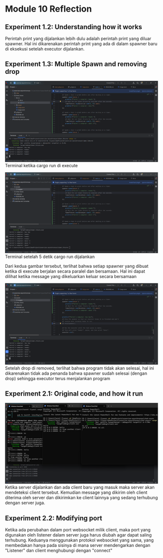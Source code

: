 # Module 10 Reflection

## Experiment 1.2: Understanding how it works

Perintah print yang dijalankan lebih dulu adalah perintah print yang diluar spawner. Hal ini dikarenakan perintah print
yang ada di dalam spawner baru di eksekusi setelah executor dijalankan.

## Experiment 1.3: Multiple Spawn and removing drop

![Terminal immediately after cargo run executed](/assets/images/multiple_spawner_1.png)
Terminal ketika cargo run di execute

![Terminal 5 second after cargo run executed](/assets/images/multiple_spawner_2.png)
Terminal setelah 5 detik cargo run dijalankan

Dari kedua gambar tersebut, terlihat bahwa setiap spawner yang dibuat ketika di execute berjalan secara paralel dan
bersamaan. Hal ini dapat dilihat ketika message yang dikeluarkan keluar secara bersamaan

![Terminal when drop got removed](/assets/images/drop_removed.png)
Setelah drop di removed, terlihat bahwa program tidak akan selesai, hal ini dikarenakan tidak ada penanda bahwa
spawner sudah selesai (dengan drop) sehingga executor terus menjalankan program

## Experiment 2.1: Original code, and how it run

![Original broadcast server with 3 client](/assets/images/original_broadcast.png)
Ketika server dijalankan dan ada client baru yang masuk maka server akan mendeteksi client tersebut. Kemudian message
yang dikirim oleh client diterima oleh server dan dikirimkan ke client lainnya yang sedang terhubung dengan server juga.

## Experiment 2.2: Modifying port

Ketika ada perubahan dalam port websocket milik client, maka port yang digunakan oleh listener dalam server juga harus
diubah agar dapat saling terhubung. Keduanya menggunakan protokol websocket yang sama, yang membedakan hanya pada sisinya
di mana server mendengarkan dengan "Listener" dan client menghubungi dengan "connect"